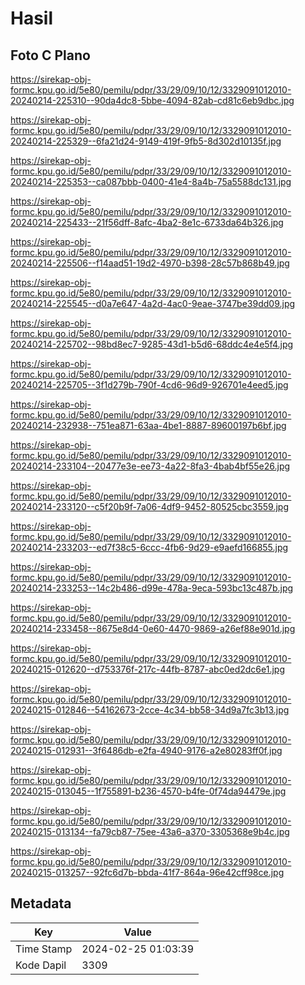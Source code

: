 # Hasil

## Foto C Plano

https://sirekap-obj-formc.kpu.go.id/5e80/pemilu/pdpr/33/29/09/10/12/3329091012010-20240214-225310--90da4dc8-5bbe-4094-82ab-cd81c6eb9dbc.jpg

https://sirekap-obj-formc.kpu.go.id/5e80/pemilu/pdpr/33/29/09/10/12/3329091012010-20240214-225329--6fa21d24-9149-419f-9fb5-8d302d10135f.jpg

https://sirekap-obj-formc.kpu.go.id/5e80/pemilu/pdpr/33/29/09/10/12/3329091012010-20240214-225353--ca087bbb-0400-41e4-8a4b-75a5588dc131.jpg

https://sirekap-obj-formc.kpu.go.id/5e80/pemilu/pdpr/33/29/09/10/12/3329091012010-20240214-225433--21f56dff-8afc-4ba2-8e1c-6733da64b326.jpg

https://sirekap-obj-formc.kpu.go.id/5e80/pemilu/pdpr/33/29/09/10/12/3329091012010-20240214-225506--f14aad51-19d2-4970-b398-28c57b868b49.jpg

https://sirekap-obj-formc.kpu.go.id/5e80/pemilu/pdpr/33/29/09/10/12/3329091012010-20240214-225545--d0a7e647-4a2d-4ac0-9eae-3747be39dd09.jpg

https://sirekap-obj-formc.kpu.go.id/5e80/pemilu/pdpr/33/29/09/10/12/3329091012010-20240214-225702--98bd8ec7-9285-43d1-b5d6-68ddc4e4e5f4.jpg

https://sirekap-obj-formc.kpu.go.id/5e80/pemilu/pdpr/33/29/09/10/12/3329091012010-20240214-225705--3f1d279b-790f-4cd6-96d9-926701e4eed5.jpg

https://sirekap-obj-formc.kpu.go.id/5e80/pemilu/pdpr/33/29/09/10/12/3329091012010-20240214-232938--751ea871-63aa-4be1-8887-89600197b6bf.jpg

https://sirekap-obj-formc.kpu.go.id/5e80/pemilu/pdpr/33/29/09/10/12/3329091012010-20240214-233104--20477e3e-ee73-4a22-8fa3-4bab4bf55e26.jpg

https://sirekap-obj-formc.kpu.go.id/5e80/pemilu/pdpr/33/29/09/10/12/3329091012010-20240214-233120--c5f20b9f-7a06-4df9-9452-80525cbc3559.jpg

https://sirekap-obj-formc.kpu.go.id/5e80/pemilu/pdpr/33/29/09/10/12/3329091012010-20240214-233203--ed7f38c5-6ccc-4fb6-9d29-e9aefd166855.jpg

https://sirekap-obj-formc.kpu.go.id/5e80/pemilu/pdpr/33/29/09/10/12/3329091012010-20240214-233253--14c2b486-d99e-478a-9eca-593bc13c487b.jpg

https://sirekap-obj-formc.kpu.go.id/5e80/pemilu/pdpr/33/29/09/10/12/3329091012010-20240214-233458--8675e8d4-0e60-4470-9869-a26ef88e901d.jpg

https://sirekap-obj-formc.kpu.go.id/5e80/pemilu/pdpr/33/29/09/10/12/3329091012010-20240215-012620--d753376f-217c-44fb-8787-abc0ed2dc6e1.jpg

https://sirekap-obj-formc.kpu.go.id/5e80/pemilu/pdpr/33/29/09/10/12/3329091012010-20240215-012846--54162673-2cce-4c34-bb58-34d9a7fc3b13.jpg

https://sirekap-obj-formc.kpu.go.id/5e80/pemilu/pdpr/33/29/09/10/12/3329091012010-20240215-012931--3f6486db-e2fa-4940-9176-a2e80283ff0f.jpg

https://sirekap-obj-formc.kpu.go.id/5e80/pemilu/pdpr/33/29/09/10/12/3329091012010-20240215-013045--1f755891-b236-4570-b4fe-0f74da94479e.jpg

https://sirekap-obj-formc.kpu.go.id/5e80/pemilu/pdpr/33/29/09/10/12/3329091012010-20240215-013134--fa79cb87-75ee-43a6-a370-3305368e9b4c.jpg

https://sirekap-obj-formc.kpu.go.id/5e80/pemilu/pdpr/33/29/09/10/12/3329091012010-20240215-013257--92fc6d7b-bbda-41f7-864a-96e42cff98ce.jpg


## Metadata

| Key        | Value               |
| ---------- | ------------------- |
| Time Stamp | 2024-02-25 01:03:39 |
| Kode Dapil | 3309                |




